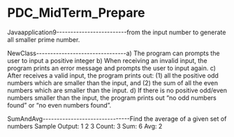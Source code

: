 # PDC_MidTerm_Prepare


Javaapplication9-------------------------from the input number to generate all smaller prime number.

NewClass--------------------------------a) The program can prompts the user to input a positive integer
b) When receiving an invalid input, the program prints an error message
and prompts the user to input again.
c) After receives a valid input, the program prints out: (1) all the positive
odd numbers which are smaller than the input, and (2) the sum of all
the even numbers which are smaller than the input.
d) If there is no positive odd/even numbers smaller than the input, the
program prints out “no odd numbers found” or “no even numbers
found”.


SumAndAvg-------------------------------Find the average of a given set of numbers
Sample Output:
1 2 3
Count: 3 Sum: 6 Avg: 2
